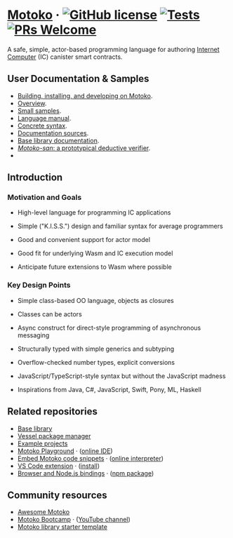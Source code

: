 # [Motoko](https://internetcomputer.org/docs/current/developer-docs/build/cdks/motoko-dfinity/motoko/) &middot; [![GitHub license](https://img.shields.io/badge/license-Apache%202.0-blue.svg)](https://opensource.org/licenses/Apache-2.0) [![Tests](https://img.shields.io/github/workflow/status/dfinity/motoko/release?logo=github)](https://github.com/dfinity/embed-motoko/actions?query=workflow:"release") [![PRs Welcome](https://img.shields.io/badge/PRs-welcome-brightgreen.svg)](https://github.com/dfinity/motoko/blob/master/Building.md)


A safe, simple, actor-based programming language for authoring [Internet Computer](https://internetcomputer.org/) (IC) canister smart contracts.

## User Documentation & Samples

* [Building, installing, and developing on Motoko](Building.md).
* [Overview](doc/md/overview.md).
* [Small samples](samples).
* [Language manual](doc/md/language-manual.md).
* [Concrete syntax](doc/md/examples/grammar.txt).
* [Documentation sources](doc/md/).
* [Base library documentation](doc/md/base/index.md).
* [_Motoko-san_: a prototypical deductive verifier](src/viper/README.md).
* 
## Introduction

### Motivation and Goals

* High-level language for programming IC applications

* Simple ("K.I.S.S.") design and familiar syntax for average programmers

* Good and convenient support for actor model

* Good fit for underlying Wasm and IC execution model

* Anticipate future extensions to Wasm where possible


### Key Design Points

* Simple class-based OO language, objects as closures

* Classes can be actors

* Async construct for direct-style programming of asynchronous messaging

* Structurally typed with simple generics and subtyping

* Overflow-checked number types, explicit conversions

* JavaScript/TypeScript-style syntax but without the JavaScript madness

* Inspirations from Java, C#, JavaScript, Swift, Pony, ML, Haskell

## Related repositories

* [Base library](https://github.com/dfinity/motoko-base)
* [Vessel package manager](https://github.com/dfinity/vessel)
* [Example projects](https://github.com/dfinity/examples/tree/master/motoko)
* [Motoko Playground](https://github.com/dfinity/motoko-playground) &middot; ([online IDE](https://m7sm4-2iaaa-aaaab-qabra-cai.ic0.app))
* [Embed Motoko code snippets](https://github.com/dfinity/embed-motoko) &middot; ([online interpreter](https://embed.smartcontracts.org/))
* [VS Code extension](https://github.com/dfinity/vscode-motoko) &middot; ([install](https://marketplace.visualstudio.com/items?itemName=dfinity-foundation.vscode-motoko))
* [Browser and Node.js bindings](https://github.com/dfinity/node-motoko) &middot; ([npm package](https://www.npmjs.com/package/motoko))

## Community resources

* [Awesome Motoko](https://github.com/motoko-unofficial/awesome-motoko#readme)
* [Motoko Bootcamp](https://github.com/motoko-bootcamp/bootcamp#readme) &middot; ([YouTube channel](https://www.youtube.com/channel/UCa7_xHjvOESf9v281VU4qVw))
* [Motoko library starter template](https://github.com/ByronBecker/motoko-library-template)
